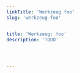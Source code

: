 ```yaml
---
linkTitle: 'Werkzeug foo'
slug: 'werkzeug-foo'


title: 'Werkzeug: foo'
description: 'TODO'




---
```

